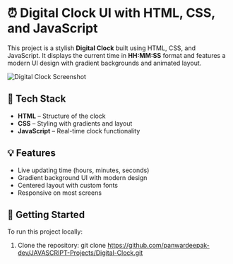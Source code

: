 # ⏰ Digital Clock UI with HTML, CSS, and JavaScript

This project is a stylish **Digital Clock** built using HTML, CSS, and JavaScript. It displays the current time in **HH:MM:SS** format and features a modern UI design with gradient backgrounds and animated layout.

![Digital Clock Screenshot](![image](https://github.com/user-attachments/assets/15f0557e-4406-4b15-bd6b-b894ef31c0b6)
)

## 🔧 Tech Stack

- **HTML** – Structure of the clock
- **CSS** – Styling with gradients and layout
- **JavaScript** – Real-time clock functionality

## 💡 Features

- Live updating time (hours, minutes, seconds)
- Gradient background UI with modern design
- Centered layout with custom fonts
- Responsive on most screens

## 🚀 Getting Started

To run this project locally:

1. Clone the repository:
git clone https://github.com/panwardeepak-dev/JAVASCRIPT-Projects/Digital-Clock.git
